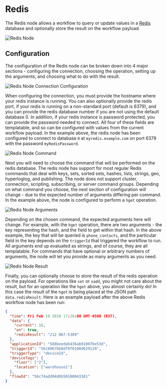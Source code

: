# Redis

The Redis node allows a workflow to query or update values in a [Redis](http://redis.io/) database and optionally store the result on the workflow payload.

![Redis Node](/images/workflows/data/redis-node.png "Redis Node")

## Configuration

The configuration of the Redis node can be broken down into 4 major sections - configuring the connection, choosing the operation, setting up the arguments, and choosing what to do with the result.

![Redis Node Connection Configuration](/images/workflows/data/redis-node-connection.png "Redis Node Connection Configuration")

When configuring the connection, you must provide the hostname where your redis instance is running. You can also optionally provide the redis port, if your redis is running on a non-standard port (default is 6379), and you can provide the redis database number if you are not using the default database 0. In addition, if your redis instance is password protected, you can provide the password needed to connect. All four of these fields are templatable, and so can be configured with values from the current workflow payload.  In the example above, the redis node has been configured to connect to database `0` at `myredis.example.com` on port 6379 with the password `myRedisPassword`.

![Redis Node Command](/images/workflows/data/redis-node-command.png "Redis Node Command")

Next you will need to choose the command that will be performed on the redis database. The redis node has support for most regular Redis commands that deal with keys, sets, sorted sets, hashes, lists, strings, geo, hyperloglog, and publishing. The node does not support cluster, connection, scripting, subscribing, or server command groups. Depending on what command you choose, the next section of configuration will change - due to the expected number of arguments differing per command.  In the example above, the node is configured to perform a `hget` operation.

![Redis Node Arguments](/images/workflows/data/redis-node-arguments.png "Redis Node Arguments")

Depending on the chosen command, the expected arguments here will change.  For example,
with the `hget` operation, there are two arguments - the key representing the hash, and the field to get within that hash. In the above example, the key that will be queried is `phone_contacts`, and the particular field in the key depends on the `triggerId` that triggered the workflow to run.  All arguments end up evaluated as strings, and of course, they are all templatable.  For commands that have optional or arbitrary numbers of arguments, the node will let you provide as many arguments as you need.

![Redis Node Result](/images/workflows/data/redis-node-result.png "Redis Node Result")

Finally, you can optionally choose to store the result of the redis operation on the payload.  For operations like `set` or `sadd`, you might not care about the result, but for an operation like the `hget` above, you almost certainly do! In this case the result of the `hget` is being placed at the JSON path `data.redisResult`. Here is an example payload after the above Redis workflow node has been run:

```json
{
  "time": Fri Feb 19 2016 17:26:00 GMT-0500 (EST),
  "data": {
    "current": 10,
    "on": true,
    "redisResult": "212 867-5309"
  },
  "applicationId": "568beedeb436ab01007be53d",
  "triggerId": "56c8967bb8df0f0100d629120",
  "triggerType": "deviceId",
  "deviceTags": {
    "floor": ["2"],
    "location": ["warehouse1"]
  },
  "flowId": "56c74add04d0b50100043381"
}
```
